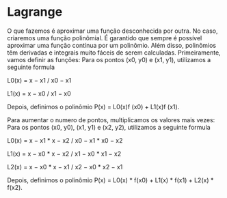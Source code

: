 # Lagrange
O que fazemos é aproximar uma função desconhecida por outra. No caso, criaremos uma função polinômial. É garantido que sempre é possível aproximar uma função contínua por um polinômio. Além disso, polinômios têm derivadas e integrais muito fáceis de serem calculadas.
Primeiramente, vamos definir as funções:
Para os pontos (x0, y0) e (x1, y1), utilizamos a seguinte formula

L0(x) = x − x1 / x0 − x1

L1(x) = x − x0 / x1 − x0
       
Depois, definimos o polinômio
P(x) = L0(x)f (x0) + L1(x)f (x1).

Para aumentar o numero de pontos, multiplicamos os valores mais vezes:
Para os pontos (x0, y0), (x1, y1) e (x2, y2), utilizamos a seguinte formula

L0(x) = x − x1 * x − x2 / x0 − x1 * x0 − x2

L1(x) = x − x0 * x − x2 / x1 − x0 * x1 − x2

L2(x) = x − x0 * x − x1 / x2 − x0 * x2 − x1
       
Depois, definimos o polinômio
P(x) = L0(x) * f(x0) + L1(x) * f(x1) + L2(x) * f(x2).
